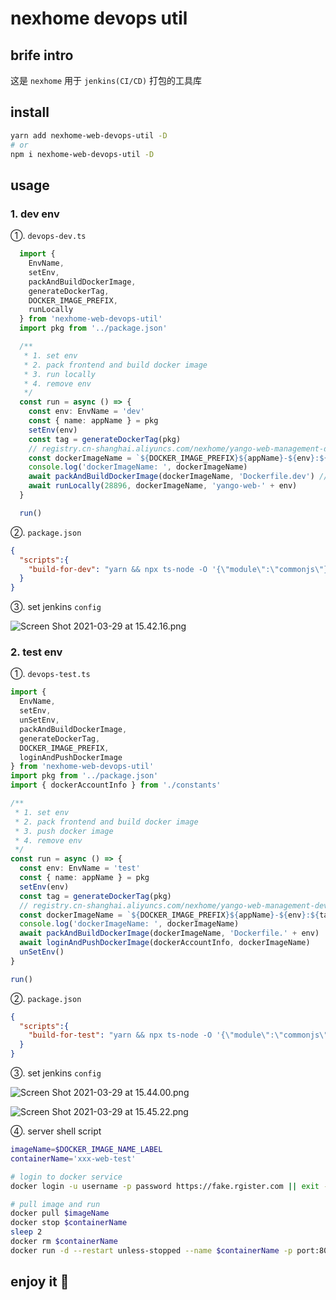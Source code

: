 # nexhome devops util

## brife intro

这是 `nexhome` 用于 `jenkins(CI/CD)` 打包的工具库

## install

```bash
yarn add nexhome-web-devops-util -D
# or 
npm i nexhome-web-devops-util -D
```

## usage

### 1. dev env

①. `devops-dev.ts`

```typescript
  import {
    EnvName,
    setEnv,
    packAndBuildDockerImage,
    generateDockerTag,
    DOCKER_IMAGE_PREFIX,
    runLocally
  } from 'nexhome-web-devops-util'
  import pkg from '../package.json'

  /**
   * 1. set env
   * 2. pack frontend and build docker image
   * 3. run locally
   * 4. remove env
   */
  const run = async () => {
    const env: EnvName = 'dev'
    const { name: appName } = pkg
    setEnv(env)
    const tag = generateDockerTag(pkg)
    // registry.cn-shanghai.aliyuncs.com/nexhome/yango-web-management-dev:1.0.1-20210326-56fe5cc0
    const dockerImageName = `${DOCKER_IMAGE_PREFIX}${appName}-${env}:${tag}`
    console.log('dockerImageName: ', dockerImageName)
    await packAndBuildDockerImage(dockerImageName, 'Dockerfile.dev') // 此处应是 dockerfile 的位置
    await runLocally(28896, dockerImageName, 'yango-web-' + env)
  }

  run()

  ```

②. `package.json`

```json
{
  "scripts":{
    "build-for-dev": "yarn && npx ts-node -O '{\"module\":\"commonjs\"}' scripts/devops-dev.ts || exit -1",
  }
}
```

③. set jenkins `config`

![Screen Shot 2021-03-29 at 15.42.16.png](https://i.loli.net/2021/03/29/iZsjUExePGp2QoS.png)

### 2. test env

①. `devops-test.ts`

```typescript
import {
  EnvName,
  setEnv,
  unSetEnv,
  packAndBuildDockerImage,
  generateDockerTag,
  DOCKER_IMAGE_PREFIX,
  loginAndPushDockerImage
} from 'nexhome-web-devops-util'
import pkg from '../package.json'
import { dockerAccountInfo } from './constants'

/**
 * 1. set env
 * 2. pack frontend and build docker image
 * 3. push docker image
 * 4. remove env
 */
const run = async () => {
  const env: EnvName = 'test'
  const { name: appName } = pkg
  setEnv(env)
  const tag = generateDockerTag(pkg)
  // registry.cn-shanghai.aliyuncs.com/nexhome/yango-web-management-dev:1.0.1-20210326-56fe5cc0
  const dockerImageName = `${DOCKER_IMAGE_PREFIX}${appName}-${env}:${tag}`
  console.log('dockerImageName: ', dockerImageName)
  await packAndBuildDockerImage(dockerImageName, 'Dockerfile.' + env)
  await loginAndPushDockerImage(dockerAccountInfo, dockerImageName)
  unSetEnv()
}

run()
```

②. `package.json`

```json
{
  "scripts":{
    "build-for-test": "yarn && npx ts-node -O '{\"module\":\"commonjs\"}' scripts/devops-test.ts || exit -1",
  }
}
```

③. set jenkins `config`

![Screen Shot 2021-03-29 at 15.44.00.png](https://i.loli.net/2021/03/29/Wt9eVQwunyDPUjd.png)

![Screen Shot 2021-03-29 at 15.45.22.png](https://i.loli.net/2021/03/29/AuYbi2QZStkwW6v.png)

④. server shell script

```bash
imageName=$DOCKER_IMAGE_NAME_LABEL
containerName='xxx-web-test'

# login to docker service
docker login -u username -p password https://fake.rgister.com || exit -1

# pull image and run
docker pull $imageName
docker stop $containerName
sleep 2
docker rm $containerName
docker run -d --restart unless-stopped --name $containerName -p port:80 $imageName
```

## enjoy it 🙈
